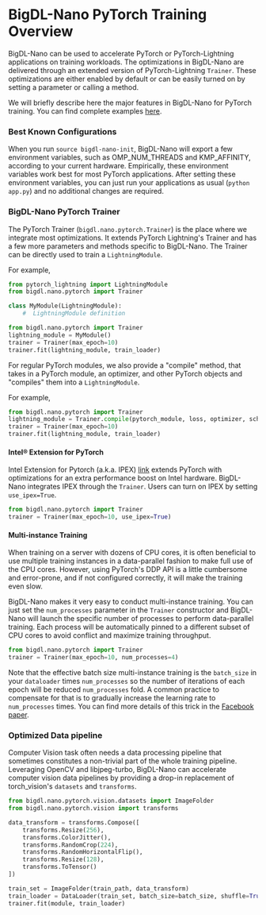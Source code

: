 # BigDL-Nano PyTorch Training Overview

BigDL-Nano can be used to accelerate PyTorch or PyTorch-Lightning applications on training workloads. The optimizations in BigDL-Nano are delivered through an extended version of PyTorch-Lightning `Trainer`. These optimizations are either enabled by default or can be easily turned on by setting a parameter or calling a method.

We will briefly describe here the major features in BigDL-Nano for PyTorch training. You can find complete examples [here](https://github.com/intel-analytics/BigDL/tree/main/python/nano/notebooks/pytorch).

### Best Known Configurations

When you run `source bigdl-nano-init`, BigDL-Nano will export a few environment variables, such as OMP_NUM_THREADS and KMP_AFFINITY, according to your current hardware. Empirically, these environment variables work best for most PyTorch applications. After setting these environment variables, you can just run your applications as usual (`python app.py`) and no additional changes are required.

### BigDL-Nano PyTorch Trainer

The PyTorch Trainer (`bigdl.nano.pytorch.Trainer`) is the place where we integrate most optimizations. It extends PyTorch Lightning's Trainer and has a few more parameters and methods specific to BigDL-Nano. The Trainer can be directly used to train a `LightningModule`.

For example,

```python
from pytorch_lightning import LightningModule
from bigdl.nano.pytorch import Trainer

class MyModule(LightningModule):
    #  LightningModule definition

from bigdl.nano.pytorch import Trainer
lightning_module = MyModule()
trainer = Trainer(max_epoch=10)
trainer.fit(lightning_module, train_loader)
```

For regular PyTorch modules, we also provide a "compile" method, that takes in a PyTorch module, an optimizer, and other PyTorch objects and "compiles" them into a `LightningModule`.

For example,

```python
from bigdl.nano.pytorch import Trainer
lightning_module = Trainer.compile(pytorch_module, loss, optimizer, scheduler)
trainer = Trainer(max_epoch=10)
trainer.fit(lightning_module, train_loader)
```

#### Intel® Extension for PyTorch

Intel Extension for Pytorch (a.k.a. IPEX) [link](https://github.com/intel/intel-extension-for-pytorch) extends PyTorch with optimizations for an extra performance boost on Intel hardware. BigDL-Nano integrates IPEX through the `Trainer`. Users can turn on IPEX by setting `use_ipex=True`.

```python
from bigdl.nano.pytorch import Trainer
trainer = Trainer(max_epoch=10, use_ipex=True)
```

#### Multi-instance Training

When training on a server with dozens of CPU cores, it is often beneficial to use multiple training instances in a data-parallel fashion to make full use of the CPU cores. However, using PyTorch's DDP API is a little cumbersome and error-prone, and if not configured correctly, it will make the training even slow.

BigDL-Nano makes it very easy to conduct multi-instance training. You can just set the `num_processes` parameter in the `Trainer` constructor and BigDL-Nano will launch the specific number of processes to perform data-parallel training. Each process will be automatically pinned to a different subset of CPU cores to avoid conflict and maximize training throughput.

```python
from bigdl.nano.pytorch import Trainer
trainer = Trainer(max_epoch=10, num_processes=4)
```

Note that the effective batch size multi-instance training is the `batch_size` in your `dataloader` times `num_processes` so the number of iterations of each epoch will be reduced `num_processes` fold. A common practice to compensate for that is to gradually increase the learning rate to `num_processes` times. You can find more details of this trick in the [Facebook paper](https://arxiv.org/abs/1706.02677).

### Optimized Data pipeline

Computer Vision task often needs a data processing pipeline that sometimes constitutes a non-trivial part of the whole training pipeline. Leveraging OpenCV and libjpeg-turbo, BigDL-Nano can accelerate computer vision data pipelines by providing a drop-in replacement of torch_vision's `datasets` and `transforms`.

```python
from bigdl.nano.pytorch.vision.datasets import ImageFolder
from bigdl.nano.pytorch.vision import transforms

data_transform = transforms.Compose([
    transforms.Resize(256),
    transforms.ColorJitter(),
    transforms.RandomCrop(224),
    transforms.RandomHorizontalFlip(),
    transforms.Resize(128),
    transforms.ToTensor()
])

train_set = ImageFolder(train_path, data_transform)
train_loader = DataLoader(train_set, batch_size=batch_size, shuffle=True)
trainer.fit(module, train_loader)
```

